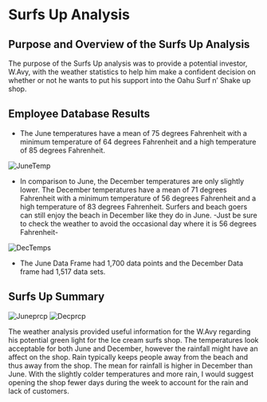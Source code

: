 # Surfs Up Analysis 


## Purpose and Overview of the Surfs Up Analysis
   The purpose of the Surfs Up analysis was to provide a potential investor, W.Avy, with the weather statistics to help him make a confident decision on whether or not he wants to put his support into the Oahu Surf n’ Shake up shop.
   

## Employee Database Results
- The June temperatures have a mean of 75 degrees Fahrenheit with a minimum temperature of 64 degrees Fahrenheit and a high temperature of 85 degrees Fahrenheit. 



![JuneTemp](https://user-images.githubusercontent.com/106783452/185285610-74b7ea0f-d623-4d10-96f0-ecd9676f6d82.png)




- In comparison to June, the December temperatures are only slightly lower. 
The December temperatures have a mean of 71 degrees Fahrenheit with a minimum temperature of 56 degrees Fahrenheit and a high temperature of 83 degrees Fahrenheit. Surfers and beach goers can still enjoy the beach in December like they do in June. -Just be sure to check the weather to avoid the occasional day where it is 56 degrees Fahrenheit-


![DecTemps](https://user-images.githubusercontent.com/106783452/185285727-62263183-a56b-4c1f-937c-dd93dcebac79.png)

- The June Data Frame had 1,700 data points and the December Data frame had 1,517 data sets.



## Surfs Up Summary
![Juneprcp](https://user-images.githubusercontent.com/106783452/185285807-efff011a-77cc-48e3-8547-3c9f8e1ddc0a.png)  ![Decprcp](https://user-images.githubusercontent.com/106783452/185285857-a07c536d-c8dc-4266-9310-29ea34d7a2ff.png)




The weather analysis provided useful information for the W.Avy regarding his potential green light for the Ice cream surfs shop. The temperatures look acceptable for both June and December, however the rainfall might have an affect on the shop. Rain typically keeps people away from the beach and thus away from the shop. The mean for rainfall is higher in December than June. With the slightly colder temperatures and more rain, I would suggest opening the shop fewer days during the week to account for the rain and lack of customers.
